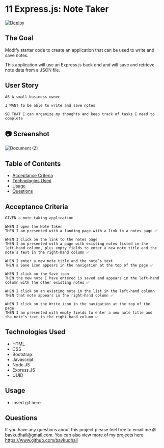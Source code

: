 # 11 Express.js: Note Taker

[![Deploy](https://www.herokucdn.com/deploy/button.svg)](https://note-taker-1967.herokuapp.com/)

## The Goal

Modify starter code to create an application that can be used to write and save notes.

This application will use an Express.js back end and will save and retrieve note data from a JSON file.

## User Story

```
AS A small business owner

I WANT to be able to write and save notes

SO THAT I can organize my thoughts and keep track of tasks I need to complete
```

## 📷 Screenshot

![Document (2)](https://user-images.githubusercontent.com/93915846/156842303-3963c0c3-79ef-41f3-9278-a337a8109075.gif)

## Table of Contents

- [Acceptance Criteria](#acceptance-criteria)
- [Technologies Used](#technologies-used)
- [Usage](#usage)
- [Questions](#questions)

## Acceptance Criteria

```
GIVEN a note-taking application

WHEN I open the Note Taker
THEN I am presented with a landing page with a link to a notes page ✅

WHEN I click on the link to the notes page
THEN I am presented with a page with existing notes listed in the left-hand column, plus empty fields to enter a new note title and the note’s text in the right-hand column ✅

WHEN I enter a new note title and the note’s text
THEN a Save icon appears in the navigation at the top of the page ✅

WHEN I click on the Save icon
THEN the new note I have entered is saved and appears in the left-hand column with the other existing notes ✅

WHEN I click on an existing note in the list in the left-hand column
THEN that note appears in the right-hand column ✅

WHEN I click on the Write icon in the navigation at the top of the page
THEN I am presented with empty fields to enter a new note title and the note’s text in the right-hand column ✅
```

## Technologies Used

- HTML
- CSS
- Bootstrap
- Javascript
- Node.JS
- Express.JS
- UUID

## Usage

- insert gif here

## Questions

If you have any questions about this project please feel free to email me @ bavkudhail@gmail.com. You can also view more of my projects here https://www.github.com/bavkudhail
